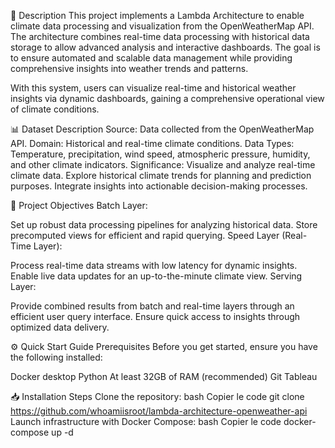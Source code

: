 🚀 Description
This project implements a Lambda Architecture to enable climate data processing and visualization from the OpenWeatherMap API. The architecture combines real-time data processing with historical data storage to allow advanced analysis and interactive dashboards. The goal is to ensure automated and scalable data management while providing comprehensive insights into weather trends and patterns.

With this system, users can visualize real-time and historical weather insights via dynamic dashboards, gaining a comprehensive operational view of climate conditions.

📊 Dataset Description
Source: Data collected from the OpenWeatherMap API.
Domain: Historical and real-time climate conditions.
Data Types: Temperature, precipitation, wind speed, atmospheric pressure, humidity, and other climate indicators.
Significance:
Visualize and analyze real-time climate data.
Explore historical climate trends for planning and prediction purposes.
Integrate insights into actionable decision-making processes.

🎯 Project Objectives
Batch Layer:

Set up robust data processing pipelines for analyzing historical data.
Store precomputed views for efficient and rapid querying.
Speed Layer (Real-Time Layer):

Process real-time data streams with low latency for dynamic insights.
Enable live data updates for an up-to-the-minute climate view.
Serving Layer:

Provide combined results from batch and real-time layers through an efficient user query interface.
Ensure quick access to insights through optimized data delivery.


⚙️ Quick Start Guide
Prerequisites
Before you get started, ensure you have the following installed:

Docker desktop 
Python
At least 32GB of RAM (recommended)
Git
Tableau


📥 Installation Steps
Clone the repository:
bash
Copier le code
git clone https://github.com/whoamiisroot/lambda-architecture-openweather-api
Launch infrastructure with Docker Compose:
bash
Copier le code
docker-compose up -d
